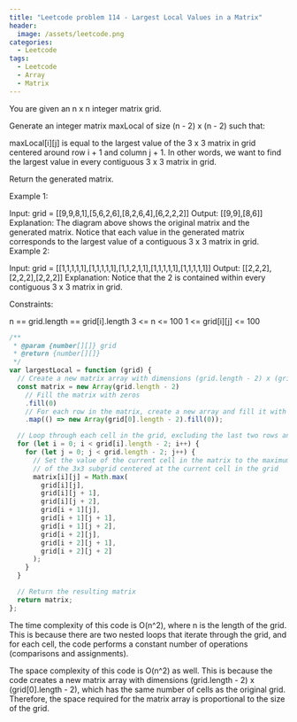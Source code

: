 ```yaml
---
title: "Leetcode problem 114 - Largest Local Values in a Matrix"
header:
  image: /assets/leetcode.png
categories:
  - Leetcode
tags:
  - Leetcode
  - Array
  - Matrix
---
```


You are given an n x n integer matrix grid.

Generate an integer matrix maxLocal of size (n - 2) x (n - 2) such that:

maxLocal[i][j] is equal to the largest value of the 3 x 3 matrix in grid centered around row i + 1 and column j + 1.
In other words, we want to find the largest value in every contiguous 3 x 3 matrix in grid.

Return the generated matrix.

Example 1:

Input: grid = [[9,9,8,1],[5,6,2,6],[8,2,6,4],[6,2,2,2]]
Output: [[9,9],[8,6]]
Explanation: The diagram above shows the original matrix and the generated matrix.
Notice that each value in the generated matrix corresponds to the largest value of a contiguous 3 x 3 matrix in grid.
Example 2:

Input: grid = [[1,1,1,1,1],[1,1,1,1,1],[1,1,2,1,1],[1,1,1,1,1],[1,1,1,1,1]]
Output: [[2,2,2],[2,2,2],[2,2,2]]
Explanation: Notice that the 2 is contained within every contiguous 3 x 3 matrix in grid.

Constraints:

n == grid.length == grid[i].length
3 <= n <= 100
1 <= grid[i][j] <= 100

```js
/**
 * @param {number[][]} grid
 * @return {number[][]}
 */
var largestLocal = function (grid) {
  // Create a new matrix array with dimensions (grid.length - 2) x (grid[0].length - 2)
  const matrix = new Array(grid.length - 2)
    // Fill the matrix with zeros
    .fill(0)
    // For each row in the matrix, create a new array and fill it with zeros
    .map(() => new Array(grid[0].length - 2).fill(0));

  // Loop through each cell in the grid, excluding the last two rows and columns
  for (let i = 0; i < grid[i].length - 2; i++) {
    for (let j = 0; j < grid.length - 2; j++) {
      // Set the value of the current cell in the matrix to the maximum value
      // of the 3x3 subgrid centered at the current cell in the grid
      matrix[i][j] = Math.max(
        grid[i][j],
        grid[i][j + 1],
        grid[i][j + 2],
        grid[i + 1][j],
        grid[i + 1][j + 1],
        grid[i + 1][j + 2],
        grid[i + 2][j],
        grid[i + 2][j + 1],
        grid[i + 2][j + 2]
      );
    }
  }

  // Return the resulting matrix
  return matrix;
};
```

The time complexity of this code is O(n^2), where n is the length of the grid. This is because there are two nested loops that iterate through the grid, and for each cell, the code performs a constant number of operations (comparisons and assignments).

The space complexity of this code is O(n^2) as well. This is because the code creates a new matrix array with dimensions (grid.length - 2) x (grid[0].length - 2), which has the same number of cells as the original grid. Therefore, the space required for the matrix array is proportional to the size of the grid.
